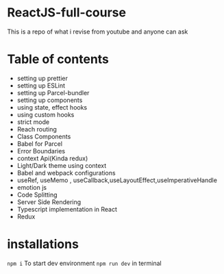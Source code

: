 # ReactJS-full-course
This is a repo of what i revise from youtube and anyone can ask
# Table of contents
- setting up prettier
- setting up ESLint
- setting up Parcel-bundler
- setting up components
- using state, effect hooks
- using custom hooks
- strict mode
- Reach routing
- Class Components
- Babel for Parcel
- Error Boundaries
- context Api(Kinda redux)
- Light/Dark theme using context
- Babel and webpack configurations
- useRef, useMemo , useCallback,useLayoutEffect,useImperativeHandle
- emotion js
- Code Splitting
- Server Side Rendering
- Typescript implementation in React
- Redux


# installations
``npm i``
To start dev environment ``npm run dev`` in terminal